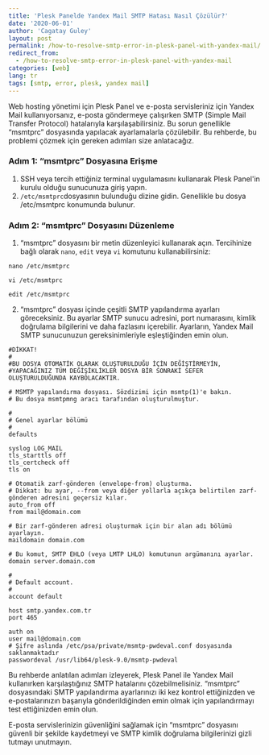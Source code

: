 ```yaml
---
title: 'Plesk Panelde Yandex Mail SMTP Hatası Nasıl Çözülür?'
date: '2020-06-01'
author: 'Cagatay Guley'
layout: post
permalink: /how-to-resolve-smtp-error-in-plesk-panel-with-yandex-mail/
redirect_from:
  - /how-to-resolve-smtp-error-in-plesk-panel-with-yandex-mail
categories: [web]
lang: tr
tags: [smtp, error, plesk, yandex mail]
---
```



Web hosting yönetimi için Plesk Panel ve e-posta servisleriniz için Yandex Mail kullanıyorsanız, e-posta göndermeye çalışırken SMTP (Simple Mail Transfer Protocol) hatalarıyla karşılaşabilirsiniz. Bu sorun genellikle “msmtprc” dosyasında yapılacak ayarlamalarla çözülebilir. Bu rehberde, bu problemi çözmek için gereken adımları size anlatacağız.

### **Adım 1: “msmtprc” Dosyasına Erişme**

1. SSH veya tercih ettiğiniz terminal uygulamasını kullanarak Plesk Panel'in kurulu olduğu sunucunuza giriş yapın.
2. `/etc/msmtprc`dosyasının bulunduğu dizine gidin. Genellikle bu dosya /etc/msmtprc konumunda bulunur.

### **Adım 2: “msmtprc” Dosyasını Düzenleme**

1. “msmtprc” dosyasını bir metin düzenleyici kullanarak açın. Tercihinize bağlı olarak `nano`, `edit` veya `vi` komutunu kullanabilirsiniz:

```
nano /etc/msmtprc

```

```
vi /etc/msmtprc

```

```
edit /etc/msmtprc

```

2. “msmtprc” dosyası içinde çeşitli SMTP yapılandırma ayarları göreceksiniz. Bu ayarlar SMTP sunucu adresini, port numarasını, kimlik doğrulama bilgilerini ve daha fazlasını içerebilir. Ayarların, Yandex Mail SMTP sunucunuzun gereksinimleriyle eşleştiğinden emin olun.

```
#DİKKAT!
#
#BU DOSYA OTOMATİK OLARAK OLUŞTURULDUĞU İÇİN DEĞİŞTİRMEYİN,
#YAPACAĞINIZ TÜM DEĞİŞİKLİKLER DOSYA BİR SONRAKİ SEFER OLUŞTURULDUĞUNDA KAYBOLACAKTIR.

# MSMTP yapılandırma dosyası. Sözdizimi için msmtp(1)'e bakın.
# Bu dosya msmtpmng aracı tarafından oluşturulmuştur.

#
# Genel ayarlar bölümü
#
defaults

syslog LOG_MAIL
tls_starttls off
tls_certcheck off
tls on

# Otomatik zarf-gönderen (envelope-from) oluşturma. 
# Dikkat: bu ayar, --from veya diğer yollarla açıkça belirtilen zarf-gönderen adresini geçersiz kılar.
auto_from off
from mail@domain.com

# Bir zarf-gönderen adresi oluşturmak için bir alan adı bölümü ayarlayın.
maildomain domain.com

# Bu komut, SMTP EHLO (veya LMTP LHLO) komutunun argümanını ayarlar.
domain server.domain.com

#
# Default account.
#
account default

host smtp.yandex.com.tr
port 465

auth on
user mail@domain.com
# Şifre aslında /etc/psa/private/msmtp-pwdeval.conf dosyasında saklanmaktadır
passwordeval /usr/lib64/plesk-9.0/msmtp-pwdeval
```

Bu rehberde anlatılan adımları izleyerek, Plesk Panel ile Yandex Mail kullanırken karşılaştığınız SMTP hatalarını çözebilmelisiniz. “msmtprc” dosyasındaki SMTP yapılandırma ayarlarınızı iki kez kontrol ettiğinizden ve e-postalarınızın başarıyla gönderildiğinden emin olmak için yapılandırmayı test ettiğinizden emin olun.

E-posta servislerinizin güvenliğini sağlamak için “msmtprc” dosyasını güvenli bir şekilde kaydetmeyi ve SMTP kimlik doğrulama bilgilerinizi gizli tutmayı unutmayın.